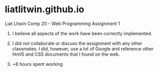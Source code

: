 liatlitwin.github.io
====================

Liat Litwin
Comp 20 - Web Programming
Assignment 1

1. I believe all aspects of the work have been correctly implemented. 

2. I did not collaborate or discuss the assignment with any other classmates. I did, however, use a lot of Google and reference other html5 and CSS documents that I found on the web.

3. ~8 hours spent working